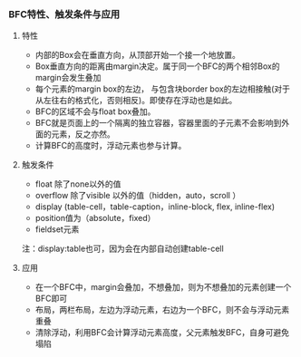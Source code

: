 ### BFC特性、触发条件与应用
1. 特性

    - 内部的Box会在垂直方向，从顶部开始一个接一个地放置。
    - Box垂直方向的距离由margin决定。属于同一个BFC的两个相邻Box的margin会发生叠加
    - 每个元素的margin box的左边， 与包含块border box的左边相接触(对于从左往右的格式化，否则相反)。即使存在浮动也是如此。
    - BFC的区域不会与float box叠加。
    - BFC就是页面上的一个隔离的独立容器，容器里面的子元素不会影响到外面的元素，反之亦然。
    - 计算BFC的高度时，浮动元素也参与计算。

2. 触发条件
    
    - float 除了none以外的值
    - overflow 除了visible 以外的值（hidden，auto，scroll ）
    - display (table-cell，table-caption，inline-block, flex, inline-flex)
    - position值为（absolute，fixed）
    - fieldset元素

    注：display:table也可，因为会在内部自动创建table-cell

3. 应用

    - 在一个BFC中，margin会叠加，不想叠加，则为不想叠加的元素创建一个BFC即可
    - 布局，两栏布局，左边为浮动元素，右边为一个BFC，则不会与浮动元素重叠
    - 清除浮动，利用BFC会计算浮动元素高度，父元素触发BFC，自身可避免塌陷